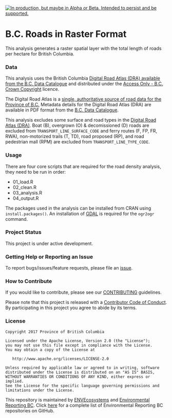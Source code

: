 <!-- README.md is generated from README.Rmd. Please edit that file -->
<a id="devex-badge" rel="Delivery" href="https://github.com/BCDevExchange/assets/blob/master/README.md"><img alt="In production, but maybe in Alpha or Beta. Intended to persist and be supported." style="border-width:0" src="https://assets.bcdevexchange.org/images/badges/delivery.svg" title="In production, but maybe in Alpha or Beta. Intended to persist and be supported." /></a>

B.C. Roads in Raster Format
===========================

This analysis generates a raster spatial layer with the total length of roads per hectare for British Columbia.

### Data

This analysis uses the British Columbia [Digital Road Atlas (DRA) available from the B.C. Data Catalogue]((https://catalogue.data.gov.bc.ca/dataset/bb060417-b6e6-4548-b837-f9060d94743e)) and distributed under the [Access Only - B.C. Crown Copyright](https://www2.gov.bc.ca/gov/content?id=1AAACC9C65754E4D89A118B875E0FBDA) licence.

The Digital Road Atlas is a [single, authoritative source of road data for the Province of B.C.](https://www2.gov.bc.ca/gov/content?id=21FFEC94B0AD40818D2D2AF06D522714) Metadata details for the Digital Road Atlas (DRA) are available in PDF format from the [B.C. Data Catalogue](https://catalogue.data.gov.bc.ca/dataset/bb060417-b6e6-4548-b837-f9060d94743e).

This analysis excludes some surface and road types in the [Digital Road Atlas (DRA)](https://catalogue.data.gov.bc.ca/dataset/bb060417-b6e6-4548-b837-f9060d94743e). Boat (B), overgrown (O) & decomissioned (D) roads are excluded from `TRANSPORT_LINE_SURFACE_CODE` and ferry routes (F, FP, FR, RWA), non-motorized trails (T, TD), road proposed (RP), and road pedestrian mall (RPM) are excluded from `TRANSPORT_LINE_TYPE_CODE`.

### Usage

There are four core scripts that are required for the road density analysis, they need to be run in order:

-   01\_load.R
-   02\_clean.R
-   03\_analysis.R
-   04\_output.R

The packages used in the analysis can be installed from CRAN using `install.packages()`. An installation of [GDAL](http://www.gdal.org/) is required for the `ogr2ogr` command.

### Project Status

This project is under active development.

### Getting Help or Reporting an Issue

To report bugs/issues/feature requests, please file an [issue](https://github.com/bcgov/bc-road-analysis/issues/).

### How to Contribute

If you would like to contribute, please see our [CONTRIBUTING](CONTRIBUTING.md) guidelines.

Please note that this project is released with a [Contributor Code of Conduct](CODE_OF_CONDUCT.md). By participating in this project you agree to abide by its terms.

### License

    Copyright 2017 Province of British Columbia

    Licensed under the Apache License, Version 2.0 (the "License");
    you may not use this file except in compliance with the License.
    You may obtain a copy of the License at 

       http://www.apache.org/licenses/LICENSE-2.0

    Unless required by applicable law or agreed to in writing, software
    distributed under the License is distributed on an "AS IS" BASIS,
    WITHOUT WARRANTIES OR CONDITIONS OF ANY KIND, either express or implied.
    See the License for the specific language governing permissions and
    limitations under the License.

This repository is maintained by [ENVEcosystems](https://github.com/orgs/bcgov/teams/envecosystems/members) and [Environmental Reporting BC](http://www2.gov.bc.ca/gov/content?id=FF80E0B985F245CEA62808414D78C41B). Click [here](https://github.com/bcgov/EnvReportBC-RepoList) for a complete list of Environmental Reporting BC repositories on GitHub.
